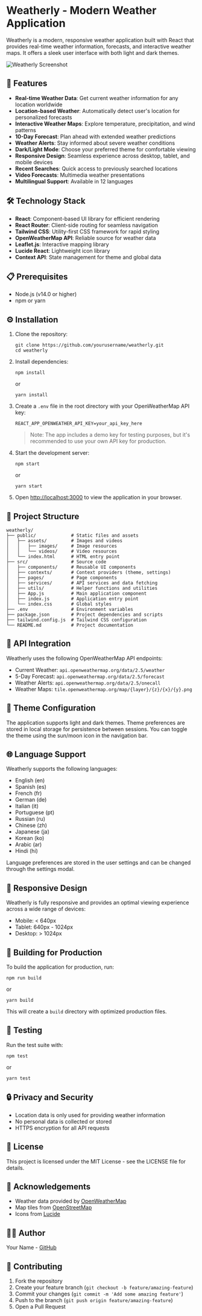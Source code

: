 # Weatherly - Modern Weather Application

Weatherly is a modern, responsive weather application built with React that provides real-time weather information, forecasts, and interactive weather maps. It offers a sleek user interface with both light and dark themes.

![Weatherly Screenshot](screenshot.png)

## 🌟 Features

- **Real-time Weather Data**: Get current weather information for any location worldwide
- **Location-based Weather**: Automatically detect user's location for personalized forecasts
- **Interactive Weather Maps**: Explore temperature, precipitation, and wind patterns
- **10-Day Forecast**: Plan ahead with extended weather predictions
- **Weather Alerts**: Stay informed about severe weather conditions
- **Dark/Light Mode**: Choose your preferred theme for comfortable viewing
- **Responsive Design**: Seamless experience across desktop, tablet, and mobile devices
- **Recent Searches**: Quick access to previously searched locations
- **Video Forecasts**: Multimedia weather presentations
- **Multilingual Support**: Available in 12 languages

## 🛠️ Technology Stack

- **React**: Component-based UI library for efficient rendering
- **React Router**: Client-side routing for seamless navigation
- **Tailwind CSS**: Utility-first CSS framework for rapid styling
- **OpenWeatherMap API**: Reliable source for weather data
- **Leaflet.js**: Interactive mapping library
- **Lucide React**: Lightweight icon library
- **Context API**: State management for theme and global data

## 📋 Prerequisites

- Node.js (v14.0 or higher)
- npm or yarn

## ⚙️ Installation

1. Clone the repository:
   ```
   git clone https://github.com/yourusername/weatherly.git
   cd weatherly
   ```

2. Install dependencies:
   ```
   npm install
   ```
   or
   ```
   yarn install
   ```

3. Create a `.env` file in the root directory with your OpenWeatherMap API key:
   ```
   REACT_APP_OPENWEATHER_API_KEY=your_api_key_here
   ```
   > Note: The app includes a demo key for testing purposes, but it's recommended to use your own API key for production.

4. Start the development server:
   ```
   npm start
   ```
   or
   ```
   yarn start
   ```

5. Open [http://localhost:3000](http://localhost:3000) to view the application in your browser.

## 📁 Project Structure

```
weatherly/
├── public/             # Static files and assets
│   ├── assets/         # Images and videos
│   │   ├── images/     # Image resources
│   │   └── videos/     # Video resources 
│   └── index.html      # HTML entry point
├── src/                # Source code
│   ├── components/     # Reusable UI components
│   ├── contexts/       # Context providers (theme, settings)
│   ├── pages/          # Page components
│   ├── services/       # API services and data fetching
│   ├── utils/          # Helper functions and utilities
│   ├── App.js          # Main application component
│   ├── index.js        # Application entry point
│   └── index.css       # Global styles
├── .env                # Environment variables
├── package.json        # Project dependencies and scripts
├── tailwind.config.js  # Tailwind CSS configuration
└── README.md           # Project documentation
```

## 🔄 API Integration

Weatherly uses the following OpenWeatherMap API endpoints:

- Current Weather: `api.openweathermap.org/data/2.5/weather`
- 5-Day Forecast: `api.openweathermap.org/data/2.5/forecast`
- Weather Alerts: `api.openweathermap.org/data/2.5/onecall`
- Weather Maps: `tile.openweathermap.org/map/{layer}/{z}/{x}/{y}.png`

## 🎨 Theme Configuration

The application supports light and dark themes. Theme preferences are stored in local storage for persistence between sessions. You can toggle the theme using the sun/moon icon in the navigation bar.

## 🌐 Language Support

Weatherly supports the following languages:
- English (en)
- Spanish (es)
- French (fr)
- German (de)
- Italian (it)
- Portuguese (pt)
- Russian (ru)
- Chinese (zh)
- Japanese (ja)
- Korean (ko)
- Arabic (ar)
- Hindi (hi)

Language preferences are stored in the user settings and can be changed through the settings modal.

## 📱 Responsive Design

Weatherly is fully responsive and provides an optimal viewing experience across a wide range of devices:

- Mobile: < 640px
- Tablet: 640px - 1024px
- Desktop: > 1024px

## 🚀 Building for Production

To build the application for production, run:

```
npm run build
```
or
```
yarn build
```

This will create a `build` directory with optimized production files.

## 🧪 Testing

Run the test suite with:

```
npm test
```
or
```
yarn test
```

## 🔒 Privacy and Security

- Location data is only used for providing weather information
- No personal data is collected or stored
- HTTPS encryption for all API requests

## 📄 License

This project is licensed under the MIT License - see the LICENSE file for details.

## 🙏 Acknowledgements

- Weather data provided by [OpenWeatherMap](https://openweathermap.org/)
- Map tiles from [OpenStreetMap](https://www.openstreetmap.org/)
- Icons from [Lucide](https://lucide.dev/)

## 👨‍💻 Author

Your Name - [GitHub](https://github.com/yourusername)

## 🤝 Contributing

1. Fork the repository
2. Create your feature branch (`git checkout -b feature/amazing-feature`)
3. Commit your changes (`git commit -m 'Add some amazing feature'`)
4. Push to the branch (`git push origin feature/amazing-feature`)
5. Open a Pull Request
